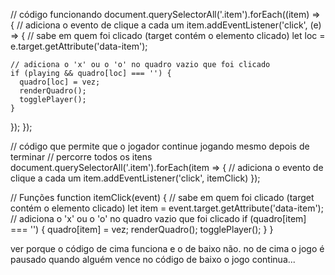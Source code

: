 // código funcionando
document.querySelectorAll('.item').forEach((item) => {
  // adiciona o evento de clique a cada um
  item.addEventListener('click', (e) => {
    // sabe em quem foi clicado (target contém o elemento clicado)
    let loc = e.target.getAttribute('data-item');

    // adiciona o 'x' ou o 'o' no quadro vazio que foi clicado
    if (playing && quadro[loc] === '') {
      quadro[loc] = vez;
      renderQuadro();
      togglePlayer();
    }
  });
});

// código que permite que o jogador continue jogando mesmo depois de terminar
// percorre todos os itens
document.querySelectorAll('.item').forEach(item => {
  // adiciona o evento de clique a cada um
  item.addEventListener('click', itemClick)
});

// Funções
function itemClick(event) {
  // sabe em quem foi clicado (target contém o elemento clicado)
  let item = event.target.getAttribute('data-item');
  // adiciona o 'x' ou o 'o' no quadro vazio que foi clicado
  if (quadro[item] === '') {
    quadro[item] = vez;
    renderQuadro();
    togglePlayer();
  }
}

ver porque o código de cima funciona e o de baixo não.
no de cima o jogo é pausado quando alguém vence
no código de baixo o jogo continua...